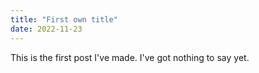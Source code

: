```yaml
---
title: "First own title"
date: 2022-11-23
---
```


This is the first post I've made. I've got nothing to say yet.
